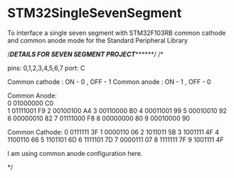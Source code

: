 # STM32SingleSevenSegment
To interface a single seven segment with STM32F103RB common cathode and common anode mode for the Standard Peripheral Library
  
/*****************************DETAILS FOR SEVEN SEGMENT PROJECT***********************************/
/*

pins: 0,1,2,3,4,5,6,7
port: C

Common cathode : ON - 0 , OFF - 1
Common anode : ON - 1 , OFF - 0

Common Anode: 						
0	01000000	C0  
1	01111001	F9
2	00100100	A4
3	00110000	B0
4	00011001	99
5	00010010	92
6	00000010	82
7	01111000	F8
8	00000000	80
9	00010000	90

Common Cathode:
0	0111111	3F
1	0000110	06
2	1011011	5B
3	1001111	4F
4	1100110	66
5	1101101	6D
6	1111101	7D
7	0000111	07
8	1111111	7F
9	1001111	4F

I am using common anode configuration here. 

*/
